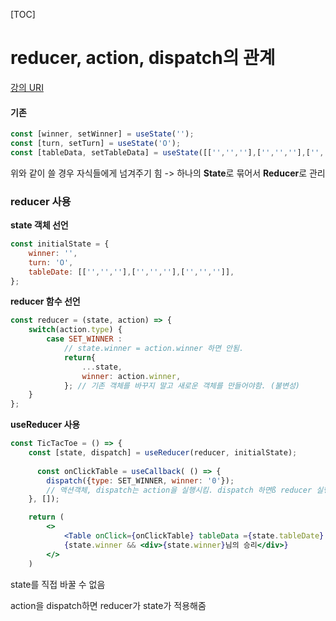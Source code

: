   [TOC]

# reducer, action, dispatch의 관계

[강의 URI](https://youtu.be/ccKoutCkbao?list=PLcqDmjxt30RtqbStQqk-eYMK8N-1SYIFn)



#### 기존

```jsx
const [winner, setWinner] = useState('');
const [turn, setTurn] = useState('O');
const [tableData, setTableData] = useState([['','',''],['','',''],['','','']]);
```

위와 같이 쓸 경우 자식들에게 넘겨주기 힘 -> 하나의 **State**로 묶어서 **Reducer**로 관리



###  reducer 사용

**state 객체 선언**

```jsx
const initialState = {
    winner: '',
    turn: 'O',
    tableDate: [['','',''],['','',''],['','','']],
};
```

**reducer 함수 선언**

```jsx
const reducer = (state, action) => {
    switch(action.type) {
        case SET_WINNER :
            // state.winner = action.winner 하면 안됨.
            return{
                ...state,
                winner: action.winner,
            }; // 기존 객체를 바꾸지 말고 새로운 객체를 만들어야함. (불변성)
    }
};
```

**useReducer 사용**

```jsx
const TicTacToe = () => {
    const [state, dispatch] = useReducer(reducer, initialState);
  
      const onClickTable = useCallback( () => {
        dispatch({type: SET_WINNER, winner: '0'});  
        // 액션객체, dispatch는 action을 실행시킴. dispatch 하면ß reducer 실행됨
    }, []);

    return (
        <>
            <Table onClick={onClickTable} tableData ={state.tableDate} />
            {state.winner && <div>{state.winner}님의 승리</div>}
        </>
    )
```



state를 직접 바꿀 수 없음

action을 dispatch하면 reducer가 state가 적용해줌